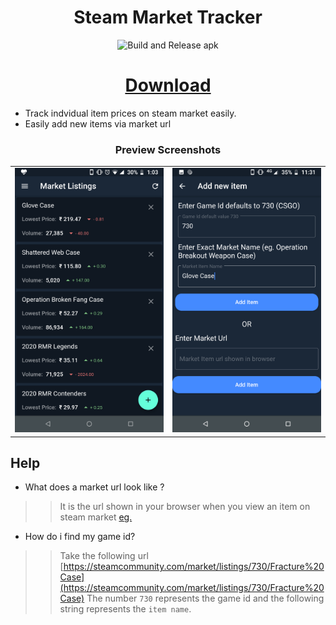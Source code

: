 <h1 align="center">Steam Market Tracker</h1>

<p align="center">
    <img src="https://github.com/alandsilva26/steam-market-tracker-flutter/workflows/Flutter%20build%20and%20deploy%20artifacts/badge.svg" alt="Build and Release apk"/>
</p>

<h1  align="center">
    <a href="https://github.com/alandsilva26/steam-market-tracker/releases/download/v2.0.0/app.apk">Download</a>
</h1>

* Track indvidual item prices on steam market easily.
* Easily add new items via market url

<h3 align="center">Preview Screenshots</h3>
<table>
<tr>
    <td>
        <img src="./media/home-v21.png" />
    </td>
    <td>
        <img src="./media/form-with-entry.png" />
    </td>
</tr>
</table>


## Help
* What does a market url look like ?
>> It is the url shown in your browser when you view an item on steam market [eg.](https://steamcommunity.com/market/listings/730/%E2%98%85%20Huntsman%20Knife%20%7C%20Crimson%20Web%20(Factory%20New))
* How do i find my game id?
>> Take the following url [https://steamcommunity.com/market/listings/730/Fracture%20Case](https://steamcommunity.com/market/listings/730/Fracture%20Case)
>> The number `730` represents the game id and the following string represents the `item name`.
